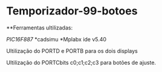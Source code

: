 # Temporizador-99-botoes

**Ferramentas ultilizadas:

*PIC16F887*
*cadsimu
*Mplabx ide v5.40

Ultilização do PORTD e PORTB para os dois displays

Ultilização do PORTCbits c0;c1;c2;c3 para botões de ajuste.
